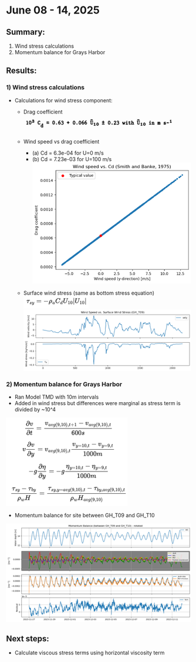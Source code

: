 # June 08 - 14, 2025

## Summary:
1) Wind stress calculations<br>
2) Momentum balance for Grays Harbor<br>

## Results:
### 1) Wind stress calculations
- Calculations for wind stress component:
	- Drag coefficient<br>
![dragcoefficient](../Figures/061225meeting/dragcoeff_wind.png)<br>
	- Wind speed vs drag coefficient
		- (a) Cd = 6.3e-04 for U=0 m/s
		- (b) Cd = 7.23e-03 for U=100 m/s<br>
![windspeeddragcoeff](../Figures/061225meeting/windspeed_dragcoeff.png)<br>

	- Surface wind stress (same as bottom stress equation)<br>
![windstressequation](../Figures/061225meeting/surfacewindstress.png)<br>
![windspeedwindstress](../Figures/061225meeting/windspeed_windstress_individual.png)<br>


### 2) Momentum balance for Grays Harbor
- Ran Model TMD with 10m intervals
- Added in wind stress but differences were marginal as stress term is divided by ~10^4

![momentumbalanceequations](../Figures/061225meeting/momentumequation_components.png)<br>

- Momentum balance for site between GH_T09 and GH_T10

![momentumbalance](../Figures/061225meeting/monentumbalance_gh_t09_gh_t10.png)<br>


## Next steps:
- Calculate viscous stress terms using horizontal viscosity term